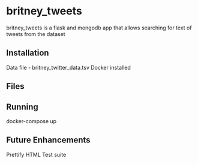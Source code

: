 # britney_tweets
britney_tweets is a flask and mongodb app that allows searching for text of tweets from the dataset

## Installation

Data file - britney_twitter_data.tsv
Docker installed

## Files

## Running

docker-compose up



## Future Enhancements

Prettify HTML
Test suite
